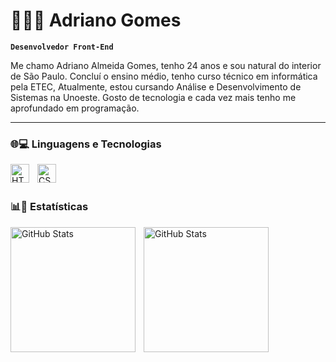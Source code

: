 # 👨🏽‍💻 Adriano Gomes

**`Desenvolvedor Front-End`**

Me chamo Adriano Almeida Gomes, tenho 24 anos e sou natural do interior de São Paulo.
Concluí o ensino médio, tenho curso técnico em informática pela ETEC, Atualmente, estou cursando Análise e Desenvolvimento de Sistemas na Unoeste. Gosto de tecnologia e cada vez mais tenho me aprofundado em programação.

---

### 🌐💻 Linguagens e Tecnologias 

<img 
    align="left" 
    alt="HTML"
    title="HTML" 
    width="30px" 
    style="padding-right: 10px;" 
    src="https://cdn.jsdelivr.net/gh/devicons/devicon@latest/icons/html5/html5-original.svg" 
/>

<img 
    align="left" 
    alt="CSS" 
    title="CSS"
    width="30px" 
    style="padding-right: 10px;" 
    src="https://cdn.jsdelivr.net/gh/devicons/devicon@latest/icons/css3/css3-original.svg" 
/>


<br/>
<br/>

### 📊🚀 Estatísticas

<p>
  <img 
    align="left" 
    alt="GitHub Stats" 
    height="200" 
    style="padding-right: 10px;" 
    src="https://github-readme-stats.vercel.app/api?username=He-Dark&show_icons=true&theme=github_dark&include_all_commits=true&locale=pt-br" 
  />

<img 
      align="left" 
      alt="GitHub Stats" 
      height="200" 
      src="https://github-readme-stats.vercel.app/api/top-langs/?username=He-Dark&theme=github_dark&layout=compact&custom_title=Tecnologias&langs_count=3" 
  />

</p>

